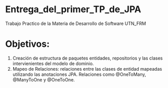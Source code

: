 # Entrega_del_primer_TP_de_JPA
Trabajo Practico de la Materia de Desarrollo de Software UTN_FRM

# Objetivos:
1. Creación de estructura de paquetes entidades, repositorios y las clases intervienientes del modelo de dominio.
2. Mapeo de Relaciones: relaciones entre las clases de entidad mapeadas utilizando las anotaciones JPA. Relaciones como @OneToMany, @ManyToOne y @OneToOne.
